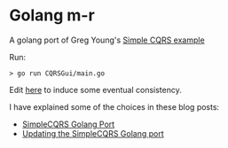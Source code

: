 # Golang m-r

A golang port of Greg Young's [Simple CQRS example](https://github.com/gregoryyoung/m-r)

Run:

    > go run CQRSGui/main.go

Edit [here](https://github.com/andrewdodd/m-r/blob/028152c4c04fe2d04ea242443f92608de6f482cb/CQRSGui/main.go#L332) to induce some eventual consistency.

I have explained some of the choices in these blog posts:

* [SimpleCQRS Golang Port](http://adodd.net/post/simple-cqrs-golang-port/)
* [Updating the SimpleCQRS Golang port](http://localhost:1313/post/updating-simple-cqrs-golang-port/)
